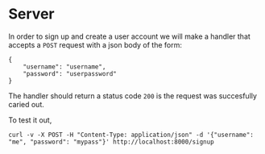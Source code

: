 # Server

In order to sign up and create a user account we will make a handler that
accepts a `POST` request with a json body of the form:
```
{
    "username": "username",
    "password": "userpassword"
}
```
The handler should return a status code `200` is the request was succesfully
caried out.

To test it out,
```
curl -v -X POST -H "Content-Type: application/json" -d '{"username": "me", "password": "mypass"}' http://localhost:8000/signup
```
